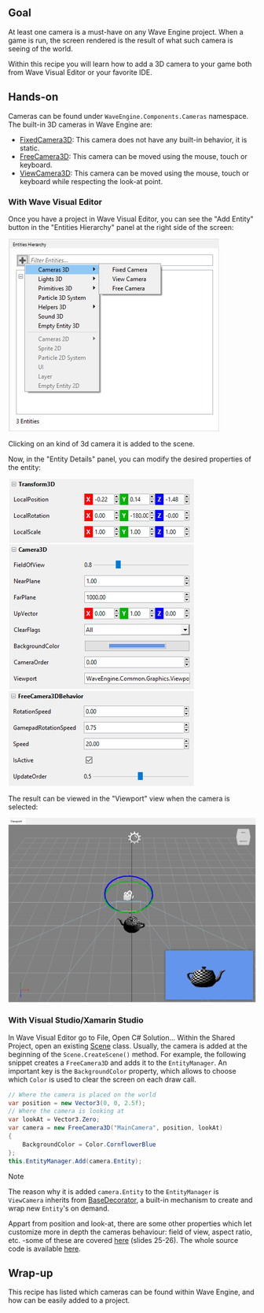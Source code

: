 ## Goal

At least one camera is a must-have on any Wave Engine project. When a game is run, the screen rendered is the result of what such camera is seeing of the world.

Within this recipe you will learn how to add a 3D camera to your game both from Wave Visual Editor or your favorite IDE.

## Hands-on

Cameras can be found under `WaveEngine.Components.Cameras` namespace. The built-in 3D cameras in Wave Engine are:
  * [FixedCamera3D](xref:WaveEngine.Components.Cameras.FixedCamera3D): This camera does not have any built-in behavior, it is static.
  * [FreeCamera3D](xref:WaveEngine.Components.Cameras.FreeCamera3D): This camera can be moved using the mouse, touch or keyboard.
  * [ViewCamera3D](xref:WaveEngine.Components.Cameras.ViewCamera3D): This camera can be moved using the mouse, touch or keyboard while respecting the look-at point. 

### With Wave Visual Editor

Once you have a project in Wave Visual Editor, you can see the "Add Entity" button in the "Entities Hierarchy" panel at the right side of the screen:

![](images/Camera3D/Creating.png)

Clicking on an kind of 3d camera it is added to the scene.

Now, in the "Entity Details" panel, you can modify the desired properties of the entity:

![](images/Camera3D/Properties1.png)
![](images/Camera3D/Properties2.png)
![](images/Camera3D/Properties3.png)

The result can be viewed in the "Viewport" view when the camera is selected:

![](images/Camera3D/Viewport.png)

### With Visual Studio/Xamarin Studio

In Wave Visual Editor go to File, Open C# Solution... Within the Shared Project, open an existing [Scene](xref:WaveEngine.Framework.Scene) class. Usually, the camera is added at the beginning of the `Scene.CreateScene()` method. For example, the following snippet creates a `FreeCamera3D` and adds it to the `EntityManager`. An important key is the `BackgroundColor` property, which allows to choose which `Color` is used to clear the screen on each draw call.

```c#
// Where the camera is placed on the world
var position = new Vector3(0, 0, 2.5f);
// Where the camera is looking at
var lookAt = Vector3.Zero;
var camera = new FreeCamera3D("MainCamera", position, lookAt)
{
    BackgroundColor = Color.CornflowerBlue
};
this.EntityManager.Add(camera.Entity);
```

> [!Note] 
> The reason why it is added `camera.Entity` to the `EntityManager` is `ViewCamera` inherits from [BaseDecorator](xref:WaveEngine.Framework.BaseDecorator), a built-in mechanism to create and wrap new `Entity`'s on demand.

Appart from position and look-at, there are some other properties which let customize more in depth the cameras behaviour: field of view, aspect ratio, etc. -some of these are covered [here](http://www.slideshare.net/waveengineteam/waveengine-3d-components) (slides 25-26). The whole source code is available [here](https://github.com/WaveEngine/Components/tree/master/Cameras).

## Wrap-up

This recipe has listed which cameras can be found within Wave Engine, and how can be easily added to a project.